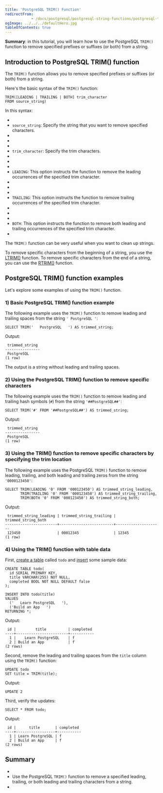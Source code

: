 ```yaml
---
title: 'PostgreSQL TRIM() Function'
redirectFrom: 
            - /docs/postgresql/postgresql-string-functions/postgresql-trim-function/
ogImage: ../../../defaultHero.jpg
tableOfContents: true
---
```



**Summary**: in this tutorial, you will learn how to use the PostgreSQL `TRIM()` function to remove specified prefixes or suffixes (or both) from a string.





## Introduction to PostgreSQL TRIM() function





The `TRIM()` function allows you to remove specified prefixes or suffixes (or both) from a string.





Here's the basic syntax of the `TRIM()` function:





```
TRIM([LEADING | TRAILING | BOTH] trim_character
FROM source_string)
```





In this syntax:





- 
- `source_string`: Specify the string that you want to remove specified characters.
- 
-
- 
- `trim_character`: Specify the trim characters.
- 
-
- 
- `LEADING`: This option instructs the function to remove the leading occurrences of the specified trim character.
- 
-
- 
- `TRAILING`: This option instructs the function to remove trailing occurrences of the specified trim character.
- 
-
- 
- `BOTH`: This option instructs the function to remove both leading and trailing occurrences of the specified trim character.
- 





The `TRIM()` function can be very useful when you want to clean up strings.





To remove specific characters from the beginning of a string, you use the [LTRIM()](https://www.postgresqltutorial.com/postgresql-string-functions/postgresql-ltrim/) function. To remove specific characters from the end of a string, you can use the [RTRIM()](https://www.postgresqltutorial.com/postgresql-string-functions/postgresql-rtrim/) function.





## PostgreSQL TRIM() function examples





Let's explore some examples of using the `TRIM()` function.





### 1) Basic PostgreSQL TRIM() function example





The following example uses the `TRIM()` function to remove leading and trailing spaces from the string `' PostgreSQL '`:





```
SELECT TRIM('   PostgreSQL   ') AS trimmed_string;
```





Output:





```
 trimmed_string
----------------
 PostgreSQL
(1 row)
```





The output is a string without leading and trailing spaces.





### 2) Using the PostgreSQL TRIM() function to remove specific characters





The following example uses the `TRIM()` function to remove leading and trailing hash symbols (`#`) from the string `'##PostgreSQL##'`:





```
SELECT TRIM('#' FROM '##PostgreSQL##') AS trimmed_string;
```





Output:





```
 trimmed_string
----------------
 PostgreSQL
(1 row)
```





### 3) Using the TRIM() function to remove specific characters by specifying the trim location





The following example uses the PostgreSQL `TRIM()` function to remove leading, trailing, and both leading and trailing zeros from the string `'0000123450'`:





```
SELECT TRIM(LEADING '0' FROM '000123450') AS trimmed_string_leading,
       TRIM(TRAILING '0' FROM '000123450') AS trimmed_string_trailing,
       TRIM(BOTH '0' FROM '000123450') AS trimmed_string_both;
```





Output:





```
 trimmed_string_leading | trimmed_string_trailing | trimmed_string_both
------------------------+-------------------------+---------------------
 123450                 | 00012345                | 12345
(1 row)
```





### 4) Using the TRIM() function with table data





First, [create a table](/docs/postgresql/postgresql-create-table/) called `todo` and [insert](https://www.postgresqltutorial.com/postgresql-tutorial/postgresql-insert) some sample data:





```
CREATE TABLE todo(
  id SERIAL PRIMARY KEY,
  title VARCHAR(255) NOT NULL,
  completed BOOL NOT NULL DEFAULT false
);

INSERT INTO todo(title)
VALUES
  ('   Learn PostgreSQL   '),
  ('Build an App   ')
RETURNING *;
```





Output:





```
 id |         title          | completed
----+------------------------+-----------
  1 |    Learn PostgreSQL    | f
  2 | Build an App           | f
(2 rows)
```





Second, remove the leading and trailing spaces from the `title` column using the `TRIM()` function:





```
UPDATE todo
SET title = TRIM(title);
```





Output:





```
UPDATE 2
```





Third, verify the updates:





```
SELECT * FROM todo;
```





Output:





```
 id |      title       | completed
----+------------------+-----------
  1 | Learn PostgreSQL | f
  2 | Build an App     | f
(2 rows)
```





## Summary





- 
- Use the PostgreSQL `TRIM()` function to remove a specified leading, trailing, or both leading and trailing characters from a string.
- 


